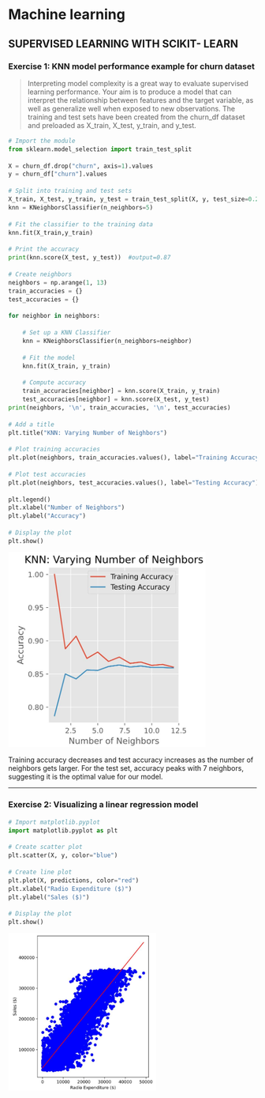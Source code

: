 # Machine learning 
## SUPERVISED LEARNING WITH SCIKIT- LEARN

### Exercise 1: KNN model performance example for churn dataset

> Interpreting model complexity is a great way to evaluate supervised learning performance. Your aim is to produce a model that can interpret the relationship between features and the target variable, as well as generalize well when exposed to new observations.
> The training and test sets have been created from the churn_df dataset and preloaded as X_train, X_test, y_train, and y_test.

```python
# Import the module
from sklearn.model_selection import train_test_split

X = churn_df.drop("churn", axis=1).values
y = churn_df["churn"].values

# Split into training and test sets
X_train, X_test, y_train, y_test = train_test_split(X, y, test_size=0.2, random_state=42, stratify=y)
knn = KNeighborsClassifier(n_neighbors=5)

# Fit the classifier to the training data
knn.fit(X_train,y_train)

# Print the accuracy
print(knn.score(X_test, y_test))  #output=0.87

# Create neighbors
neighbors = np.arange(1, 13)
train_accuracies = {}
test_accuracies = {}

for neighbor in neighbors:
  
	# Set up a KNN Classifier
	knn = KNeighborsClassifier(n_neighbors=neighbor)
  
	# Fit the model
	knn.fit(X_train, y_train)
  
	# Compute accuracy
	train_accuracies[neighbor] = knn.score(X_train, y_train)
	test_accuracies[neighbor] = knn.score(X_test, y_test)
print(neighbors, '\n', train_accuracies, '\n', test_accuracies)

# Add a title
plt.title("KNN: Varying Number of Neighbors")

# Plot training accuracies
plt.plot(neighbors, train_accuracies.values(), label="Training Accuracy")

# Plot test accuracies
plt.plot(neighbors, test_accuracies.values(), label="Testing Accuracy")

plt.legend()
plt.xlabel("Number of Neighbors")
plt.ylabel("Accuracy")

# Display the plot
plt.show()
```

<left>
  <img src="1.JPG" width="400">
</left>

Training accuracy decreases and test accuracy increases as the number of neighbors gets larger. For the test set, accuracy peaks with 7 neighbors, suggesting it is the optimal value for our model.


---

### Exercise 2: Visualizing a linear regression model

```python
# Import matplotlib.pyplot
import matplotlib.pyplot as plt

# Create scatter plot
plt.scatter(X, y, color="blue")

# Create line plot
plt.plot(X, predictions, color="red")
plt.xlabel("Radio Expenditure ($)")
plt.ylabel("Sales ($)")

# Display the plot
plt.show()
```

<img src="regression1.JPG" width="300">



